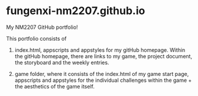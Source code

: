 # fungenxi-nm2207.github.io
My NM2207 GitHub portfolio!

This portfolio consists of 

  1. index.html, appscripts and appstyles for my gitHub homepage. Within the gitHub homepage, there are links to my game, the project document, the storyboard and the weekly entries.
  
  2. game folder, where it consists of the index.html of my game start page, appscripts and appstyles for the individual challenges within the game + the aesthetics of the game itself.
